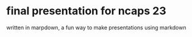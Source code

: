 # final presentation for ncaps 23

written in marpdown, a fun way to make presentations using markdown
